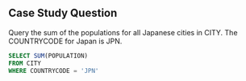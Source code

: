 ## Case Study Question

Query the sum of the populations for all Japanese cities in CITY. The COUNTRYCODE for Japan is JPN.

```sql
SELECT SUM(POPULATION)
FROM CITY
WHERE COUNTRYCODE = 'JPN'
```
